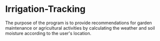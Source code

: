 # Irrigation-Tracking
The purpose of the program is to provide recommendations for garden maintenance or agricultural activities by calculating the weather and soil moisture according to the user's location.
